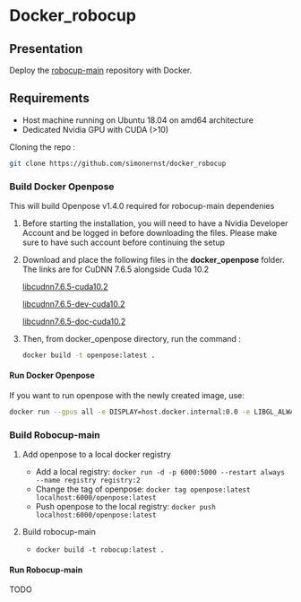 # Docker_robocup

## Presentation
Deploy the [robocup-main](https://github.com/Robocup-Lyontech/robocup-main) repository with Docker.

## Requirements

 * Host machine running on Ubuntu 18.04 on amd64 architecture
 * Dedicated Nvidia GPU with CUDA (>10)

Cloning the repo :
```bash
git clone https://github.com/simonernst/docker_robocup
```

### Build Docker Openpose

This will build Openpose v1.4.0 required for robocup-main dependenies

1. Before starting the installation, you will need to have a Nvidia Developer Account and be logged in before downloading the files.
    Please make sure to have such account before continuing the setup
    
2. Download and place the following files in the **docker_openpose** folder. The links are for CuDNN 7.6.5 alongside Cuda 10.2
 
   [libcudnn7.6.5-cuda10.2](https://developer.nvidia.com/compute/machine-learning/cudnn/secure/7.6.5.32/Production/10.2_20191118/Ubuntu18_04-x64/libcudnn7_7.6.5.32-1%2Bcuda10.2_amd64.deb)

   [libcudnn7.6.5-dev-cuda10.2](https://developer.nvidia.com/compute/machine-learning/cudnn/secure/7.6.5.32/Production/10.2_20191118/Ubuntu18_04-x64/libcudnn7-dev_7.6.5.32-1%2Bcuda10.2_amd64.deb)

   [libcudnn7.6.5-doc-cuda10.2](https://developer.nvidia.com/compute/machine-learning/cudnn/secure/7.6.5.32/Production/10.2_20191118/Ubuntu18_04-x64/libcudnn7-doc_7.6.5.32-1%2Bcuda10.2_amd64.deb)

3. Then, from docker_openpose directory, run the command :
   ```bash
   docker build -t openpose:latest .
   ```

#### Run Docker Openpose
If you want to run openpose with the newly created image, use: 
```bash
docker run --gpus all -e DISPLAY=host.docker.internal:0.0 -e LIBGL_ALWAYS_INDIRECT=0 -it openpose:latest
```

### Build Robocup-main

1. Add openpose to a local docker registry
    * Add a local registry: `docker run -d -p 6000:5000 --restart always --name registry registry:2`
    * Change the tag of openpose: `docker tag openpose:latest localhost:6000/openpose:latest`
    * Push openpose to the local registry: `docker push localhost:6000/openpose:latest`

2. Build robocup-main
    * `docker build -t robocup:latest .` 
  
  
#### Run Robocup-main

TODO
